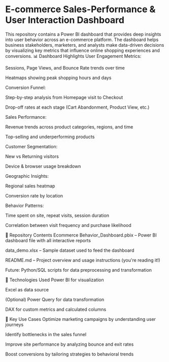 # E-commerce Sales-Performance & User Interaction Dashboard 
This repository contains a Power BI dashboard that provides deep insights into user behavior across an e-commerce platform. The dashboard helps business stakeholders, marketers, and analysts make data-driven decisions by visualizing key metrics that influence online shopping experiences and conversions.
📊 Dashboard Highlights
User Engagement Metrics:

Sessions, Page Views, and Bounce Rate trends over time

Heatmaps showing peak shopping hours and days

Conversion Funnel:

Step-by-step analysis from Homepage visit to Checkout

Drop-off rates at each stage (Cart Abandonment, Product View, etc.)

Sales Performance:

Revenue trends across product categories, regions, and time

Top-selling and underperforming products

Customer Segmentation:

New vs Returning visitors

Device & browser usage breakdown

Geographic Insights:

Regional sales heatmap

Conversion rate by location

Behavior Patterns:

Time spent on site, repeat visits, session duration

Correlation between visit frequency and purchase likelihood

📁 Repository Contents
Ecommerce Behavior_Dashboard.pbix – Power BI dashboard file with all interactive reports

data_demo.xlsx – Sample dataset used to feed the dashboard

README.md – Project overview and usage instructions (you're reading it!)

Future: Python/SQL scripts for data preprocessing and transformation

🧩 Technologies Used
Power BI for visualization

Excel as data source

(Optional) Power Query for data transformation

DAX for custom metrics and calculated columns

📌 Key Use Cases
Optimize marketing campaigns by understanding user journeys

Identify bottlenecks in the sales funnel

Improve site performance by analyzing bounce and exit rates

Boost conversions by tailoring strategies to behavioral trends
